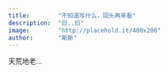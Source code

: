 ```yaml
---
title:        "不知道写什么，回头再来看"
description:  "曰..曰"
image:        "http://placehold.it/400x200"
author:       "斯斯"
---
```


天荒地老...

